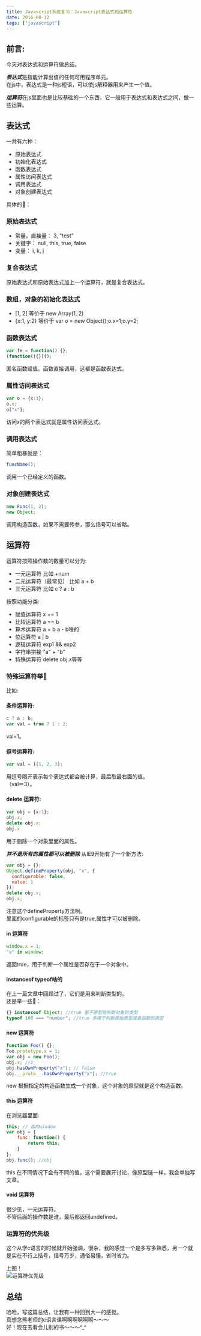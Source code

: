 ```yaml
---
title: Javascript系统复习：Javascript表达式和运算符
date: 2016-08-12
tags: ["javascript"]
---
```

## 前言:
今天对表达式和运算符做总结。   

***表达式***是指能计算出值的任何可用程序单元。    
在js中，表达式是一种js短语，可以使js解释器用来产生一个值。   

***运算符***在js里面也是比较基础的一个东西，它一般用于表达式和表达式之间，做一些运算。   

    
## 表达式
一共有六种：    
- 原始表达式
- 初始化表达式
- 函数表达式
- 属性访问表达式
- 调用表达式
- 对象创建表达式

<!-- more --> 

具体的🌰：

### 原始表达式
- 常量，直接量： 3, "test"    
- 关键字： null, this, true, false
- 变量： i, k, j

### 复合表达式
原始表达式和原始表达式加上一个运算符，就是复合表达式。   
    
### 数组，对象的初始化表达式
- [1, 2] 等价于 new Array(1, 2)
- {x:1, y:2} 等价于 var o = new Object();o.x=1;o.y=2;
 
### 函数表达式
```js
var fe = function() {};
(function(){})();
```
匿名函数赋值，函数直接调用，这都是函数表达式。    
   
### 属性访问表达式
```js
var o = {x:1};
o.x;
o["x"];
```

访问x的两个表达式就是属性访问表达式。   
   
### 调用表达式
简单粗暴就是：   
  
```js
funcName();
```

调用一个已经定义的函数。    
    
### 对象创建表达式
   
```js
new Func(1, 2);
new Object;
```

调用构造函数，如果不需要传参，那么括号可以省略。    

## 运算符
运算符按照操作数的数量可以分为:    
- 一元运算符 比如 +num
- 二元运算符（最常见） 比如 a + b
- 三元运算符 比如 c ? a : b

按照功能分类:
- 赋值运算符 x += 1
- 比较运算符 a == b
- 算术运算符 a + b a - b啥的
- 位运算符 a | b
- 逻辑运算符 exp1 && exp2
- 字符串拼接  "a" + "b"
- 特殊运算符 delete obj.x等等

### 特殊运算符举🌰
比如:    
   
#### 条件运算符:   

```js
c ? a : b;
var val = true ? 1 : 2;
```
val=1。

#### 逗号运算符:   
   
```js
var val = )(1, 2, 3);
```
用逗号隔开表示每个表达式都会被计算，最后取最右面的值。   
（val＝3）。    
   
#### delete 运算符:
   
```js
var obj = {x:1};
obj.x;
delete obj.x;
obj.x
```
用于删除一个对象里面的属性。    
   
***并不是所有的属性都可以被删除***
从IE9开始有了一个新方法:    
    
```js
var obj = {};
Object.defineProperty(obj, "x", {
  configurable: false,
  value: 1
});
delete obj.x;
obj.x;
```

注意这个defineProperty方法啊。   
里面的configurable的标签只有是true,属性才可以被删除。    
   
#### in 运算符
```js
window.x = 1;
"x" in window;
```
返回true，用于判断一个属性是否存在于一个对象中。    
    
#### instanceof typeof啥的
在上一篇文章中回顾过了，它们是用来判断类型的。    
还是举一些🌰：    
    
```js
{} instanceof Object; //true 基于原型链判断对象的类型
typeof 100 === "number"; //true 多用于判断原始类型或者函数的类型
```

#### new 运算符
```js
function Foo() {};
Foo.prototype.x = 1;
var obj = new Foo();
obj.x; //1
obj.hasOwnProperty("x"); // false
obj.__proto__.hasOwnProperty("x"); //true
```

new 根据指定的构造函数生成一个对象，这个对象的原型就是这个构造函数。   
    
#### this 运算符
在浏览器里面:   

```js
this; // 指向window
var obj = {
    func: function() {
        return this;
    }
};
obj.func(); //obj
```
this 在不同情况下会有不同的值，这个需要展开讨论，像原型链一样，我会单独写文章。    
    
#### void 运算符
很少见，一元运算符。   
不管后面的操作数是谁，最后都返回undefined。    
    
### 运算符的优先级
这个从学c语言的时候就开始强调，很杂，我的感觉一个是多写多熟悉，另一个就是实在不行上括号，括号万岁，通俗易懂，省时省力。    
    
上图！      
![运算符优先级](http://7xl4oh.com1.z0.glb.clouddn.com/%E8%BF%90%E7%AE%97%E7%AC%A6%E4%BC%98%E5%85%88%E7%BA%A7.png)
   
## 总结
哈哈，写这篇总结，让我有一种回到大一的感觉。   
真想念熊老师的c语言课啊啊啊啊啊啊～～～   
好！现在去看会儿别的书～～～^_^





    




